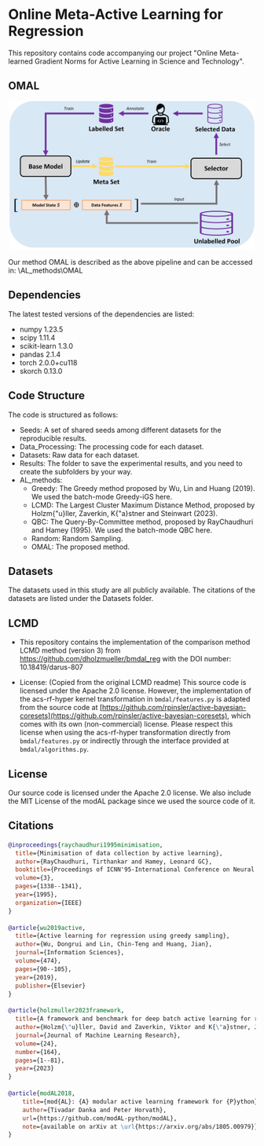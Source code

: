 # Online Meta-Active Learning for Regression

This repository contains code accompanying our project "Online Meta-learned Gradient Norms for Active Learning in Science and Technology". 

## OMAL
<p align="center">
  <img src="myMethod_pipeline.png" width="500" title="myMethod_pipeline" alt="myMethod_pipeline">
</p>

Our method OMAL is described as the above pipeline and can be accessed in: \AL_methods\OMAL 


## Dependencies

The latest tested versions of the dependencies are listed:
- numpy                     1.23.5
- scipy                     1.11.4
- scikit-learn              1.3.0 
- pandas                    2.1.4
- torch                     2.0.0+cu118
- skorch                    0.13.0


## Code Structure

The code is structured as follows:
- Seeds: A set of shared seeds among different datasets for the reproducible results.
- Data_Processing: The processing code for each dataset.
- Datasets: Raw data for each dataset.
- Results: The folder to save the experimental results, and you need to create the subfolders by your way.
- AL_methods:
  - Greedy: The Greedy method proposed by Wu, Lin and Huang (2019). We used the batch-mode Greedy-iGS here.
  - LCMD: The Largest Cluster Maximum Distance Method, proposed by Holzm{\"u}ller, Zaverkin, K{\"a}stner and Steinwart (2023).
  - QBC: The Query-By-Committee method, proposed by RayChaudhuri and Hamey (1995). We used the batch-mode QBC here.
  - Random: Random Sampling.
  - OMAL: The proposed method.

## Datasets

The datasets used in this study are all publicly available. The citations of the datasets are listed under the Datasets folder.


## LCMD

- This repository contains the implementation of the comparison method LCMD method (version 3) from https://github.com/dholzmueller/bmdal_reg with the DOI number: 10.18419/darus-807

- License: (Copied from the original LCMD readme) This source code is licensed under the Apache 2.0 license. However, the implementation of the acs-rf-hyper kernel transformation in `bmdal/features.py` is adapted from the source code at [https://github.com/rpinsler/active-bayesian-coresets](https://github.com/rpinsler/active-bayesian-coresets), which comes with its own (non-commercial) license. Please respect this license when using the acs-rf-hyper transformation directly from `bmdal/features.py` or indirectly through the interface provided at `bmdal/algorithms.py`.


## License
Our source code is licensed under the Apache 2.0 license. 
We also include the MIT License of the modAL package since we used the source code of it.


## Citations

```bibtex
@inproceedings{raychaudhuri1995minimisation,
  title={Minimisation of data collection by active learning},
  author={RayChaudhuri, Tirthankar and Hamey, Leonard GC},
  booktitle={Proceedings of ICNN'95-International Conference on Neural Networks},
  volume={3},
  pages={1338--1341},
  year={1995},
  organization={IEEE}
}

@article{wu2019active,
  title={Active learning for regression using greedy sampling},
  author={Wu, Dongrui and Lin, Chin-Teng and Huang, Jian},
  journal={Information Sciences},
  volume={474},
  pages={90--105},
  year={2019},
  publisher={Elsevier}
}

@article{holzmuller2023framework,
  title={A framework and benchmark for deep batch active learning for regression},
  author={Holzm{\"u}ller, David and Zaverkin, Viktor and K{\"a}stner, Johannes and Steinwart, Ingo},
  journal={Journal of Machine Learning Research},
  volume={24},
  number={164},
  pages={1--81},
  year={2023}
}

@article{modAL2018,
    title={mod{AL}: {A} modular active learning framework for {P}ython},
    author={Tivadar Danka and Peter Horvath},
    url={https://github.com/modAL-python/modAL},
    note={available on arXiv at \url{https://arxiv.org/abs/1805.00979}}
}

```